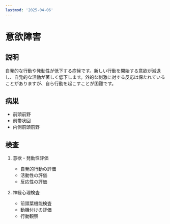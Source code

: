 ```yaml
---
lastmod: '2025-04-06'
---
```


# 意欲障害

## 説明

自発的な行動や発動性が低下する症候です。新しい行動を開始する意欲が減退し、自発的な活動が著しく低下します。外的な刺激に対する反応は保たれていることがありますが、自ら行動を起こすことが困難です。

## 病巣

- 前頭前野
- 前帯状回
- 内側前頭前野

## 検査

1. 意欲・発動性評価

   - 自発的行動の評価
   - 活動性の評価
   - 反応性の評価

2. 神経心理検査
   - 前頭葉機能検査
   - 動機付けの評価
   - 行動観察
